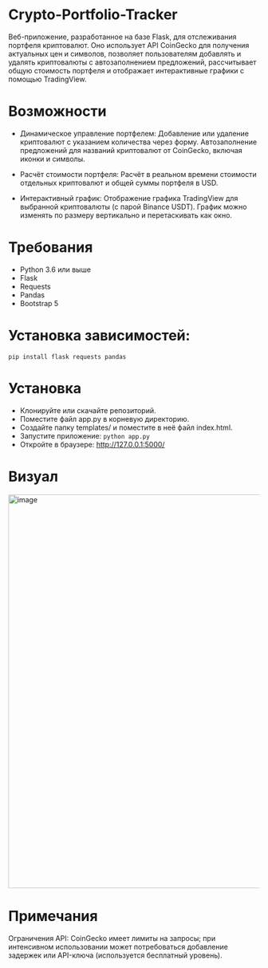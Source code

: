 # Crypto-Portfolio-Tracker
Веб-приложение, разработанное на базе Flask, для отслеживания портфеля криптовалют. Оно использует API CoinGecko для получения актуальных цен и символов, позволяет пользователям добавлять и удалять криптовалюты с автозаполнением предложений, рассчитывает общую стоимость портфеля и отображает интерактивные графики с помощью TradingView.

# Возможности
- Динамическое управление портфелем: Добавление или удаление криптовалют с указанием количества через форму. Автозаполнение предложений для названий криптовалют от CoinGecko, включая иконки и символы.
  
- Расчёт стоимости портфеля: Расчёт в реальном времени стоимости отдельных криптовалют и общей суммы портфеля в USD.
  
- Интерактивный график: Отображение графика TradingView для выбранной криптовалюты (с парой Binance USDT). График можно изменять по размеру вертикально и перетаскивать как окно.

# Требования
- Python 3.6 или выше
- Flask
- Requests
- Pandas
- Bootstrap 5

# Установка зависимостей:

```pip install flask requests pandas```

# Установка
- Клонируйте или скачайте репозиторий.
- Поместите файл app.py в корневую директорию.
- Создайте папку templates/ и поместите в неё файл index.html.
- Запустите приложение:
  ```python app.py```
- Откройте в браузере: http://127.0.0.1:5000/

# Визуал
<img width="1280" height="790" alt="image" src="https://github.com/user-attachments/assets/ff4eec26-9f7a-427b-bfa1-6ee147cfd34f" />


# Примечания
Ограничения API: CoinGecko имеет лимиты на запросы; при интенсивном использовании может потребоваться добавление задержек или API-ключа (используется бесплатный уровень).
